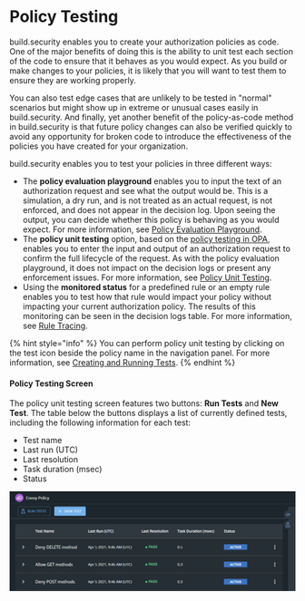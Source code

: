 # Policy Testing

build.security enables you to create your authorization policies as code. One of the major benefits of doing this is the ability to unit test each section of the code to ensure that it behaves as you would expect. As you build or make changes to your policies, it is likely that you will want to test them to ensure they are working properly. 

You can also test edge cases that are unlikely to be tested in "normal" scenarios but might show up in extreme or unusual cases easily in build.security. And finally, yet another benefit of the policy-as-code method in build.security is that future policy changes can also be verified quickly to avoid any opportunity for broken code to introduce the effectiveness of the policies you have created for your organization.

build.security enables you to test your policies in three different ways:

* The **policy evaluation playground** enables you to input the text of an authorization request and see what the output would be. This is a simulation, a dry run, and is not treated as an actual request, is not enforced, and does not appear in the decision log. Upon seeing the output, you can decide whether this policy is behaving as you would expect. For more information, see [Policy Evaluation Playground](../policy-evaluation-playground.md).
* The **policy unit testing** option, based on the [policy testing in OPA](https://www.openpolicyagent.org/docs/latest/policy-testing/), enables you to enter the input and output of an authorization request to confirm the full lifecycle of the request. As with the policy evaluation playground, it does not impact on the decision logs or present any enforcement issues. For more information, see [Policy Unit Testing](../../quickstarts/testing-your-policy/policy-unit-testing.md).
* Using the **monitored status** for a predefined rule or an empty rule enables you to test how that rule would impact your policy without impacting your current authorization policy. The results of this monitoring can be seen in the decision logs table. For more information, see [Rule Tracing](../../impact-analysis/rule-tracing.md).

{% hint style="info" %}
You can perform policy unit testing by clicking on the test icon beside the policy name in the navigation panel. For more information, see [Creating and Running Tests](creating-and-running-tests.md).
{% endhint %}

#### Policy Testing Screen <a id="policy-testing-screen"></a>

The policy unit testing screen features two buttons: **Run Tests** and **New Test**. The table below the buttons displays a list of currently defined tests, including the following information for each test:‌

* Test name
* Last run \(UTC\)
* Last resolution
* Task duration \(msec\)
* Status

![Policy unit testing screen](../../.gitbook/assets/image%20%285%29.png)

